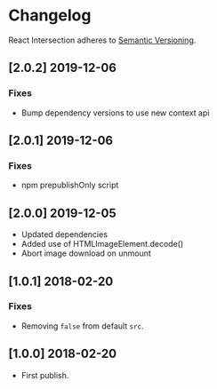 # Changelog

React Intersection adheres to [Semantic Versioning](http://semver.org/).

## [2.0.2] 2019-12-06

### Fixes

- Bump dependency versions to use new context api

## [2.0.1] 2019-12-06

### Fixes

- npm prepublishOnly script

## [2.0.0] 2019-12-05

- Updated dependencies
- Added use of HTMLImageElement.decode()
- Abort image download on unmount

## [1.0.1] 2018-02-20

### Fixes

- Removing `false` from default `src`.

## [1.0.0] 2018-02-20

- First publish.
